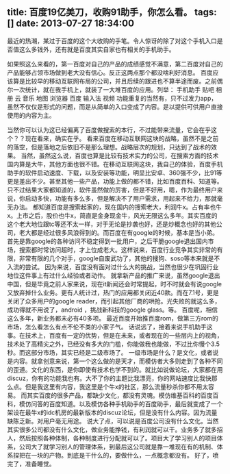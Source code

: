 title: 百度19亿美刀，收购91助手，你怎么看。
tags: []
date: 2013-07-27 18:34:00
---

最近的热潮，某过于百度的这个大收购的手笔。令人惊讶的除了对这个手机入口是否值这么多钱外，还有就是百度其实自家也有相关的手机助手。

如果照这么来看的，第一百度对自己的产品的成绩感觉不满意，第二百度对自己的产品能够占领市场做到老大没有信心。反正这两点那个都没啥利好消息。
百度应该算是比较早的移动互联网布局的公司，并且后续的跟进也不算半途而废。之前偶尔一次统计，就在我手机上，就装了一大堆百度的应用。列举：
手机助手
贴吧
相册
云
音乐
地图
浏览器
百度
输入法
视频
功能重复的当然有，只不过发力app，虽然不仅仅是形式的问题，而是从简单的入口变成了内容。是以提供可供用户直接使用的内容为主。
<!--more-->
当然你可以认为这已经偏离了百度做搜索的本行，不过能带来流量，它会在乎这个？？现在看来，确实在乎。
看来百度在移动互联网这块的战略，虽然不是之前的落空，但是落地之后依旧不是那么理想。战略层次的规划，只达到了战术的效果。
当然，虽然这么说，百度也算是比较有技术实力的公司，在搜索方面的技术国内算是大牛，其他方面也很不错。在移动互联网这块，我自己的体验，百度手机助手的软件启动速度、下载，以及安装等功能，明显比安卓、360强不少，比91等更是差出不少。甚至其他一些产品，功能上做的都不错，比如百度百科、知道等。只不过结果大家都知道的，软件虽然做的厉害，但是不好用，嗯，作为最终用户来说，你启动多快，功能有多么多，但是解决不了用户需求，用起来不给力，那就毫无办法。
都知道百度是搜索起家的，现在国内的搜索老大，利润牛x。占有率也牛x。上市之后，股价也牛x，简直是金身现金牛，风光无限这么多年。其实百度的这个老大地位跟tc等还不太一样，对于无论是抄袭也好，还是炒概念也好的其他公司，老大都是经过很多风浪得到的。而百度在有google的时候，基本是当小弟。首先是靠google的各种访问不稳定得到一批用户，之后干脆google退出国内市场，搜索都时常访问超时，才上位成老大。这样说来，百度行业竞争其实非常的有限，非常有限的几个对手，google自废武功了，其他的搜狗、soso等本来就是不入流的尝试。
因为来说，百度没有面对过什么大的挑战，当然也很少在巩固行业地位这件事上有过什么经验或者动作。 就拿新产品的推广来说，虽然google退出中国，但是毕竟之前人家来说，现在it新闻还会时常提起，时不时就会有说google又放弃掉什么业务。更有人统计过，热门的应用都关闭近40款。而在7.1号，更是关闭了众多用户的google reader，而引起其他厂商的哄抢。光失败的就这么多，成功得就不用说了，android ，挑战新科技的google glass。等。
百度呢，相信这么多年，新业务都未必有40多项。
最近百度开始推百度rom，做第三方rom的市场，怎么看怎么有点不伦不类的小家子气。
话说远了，接着来说手机助手这事。在技术上，百度有一定的优势，但是在未来，或者现在的一些层内上的视角，技术处了高精尖之外，已经没有多大的门槛，你能做我也能做，不过比你慢个3.5秒。而这部分市场，其实已经是二级市场了。
一级市场是什么？是文化，或者说是内容。就拿创意来说，第一个这么做的是天才，而模仿者大多则走到了各种不同的歪道。文化的东西，是你即使有技术也学不到的。就比如说做论坛，大家都在用discuz，你有的功能我也有。大不了你的主题比我漂亮，你的网站速度比我快那么点。但是我这里有内容，我这里是个牛x的社区，那么流量秒杀你都不用太容易。
而其实百度的很多产品，都缺少文化，都没有灵魂。模仿维基百科的百度百科，模仿问答的百度知道。以及模仿各种手机助手的百度助手，最后就变成了一个架设在最牛x的idc机房的最新版本的discuz论坛，但是没有什么内容。因为流量缺陈乏新。对用户毫无用途。
说大了点，可以说是百度公司没有什么文化。当然其实很多公司都没有什么文化，做业务能挣钱，有利润就可以干。业务多了就多招人，然后按照各种体制，各种制度进行分配就可以了。项目大了学习别人的项目体系，公司大了就学习别人的管理体系，到最后这公司就是靠一堆现在有的机制、体系捏把在一块的产物。到底是干什么的，要做什么，一点概念都没有。
好了，喷完了，准备睡觉。